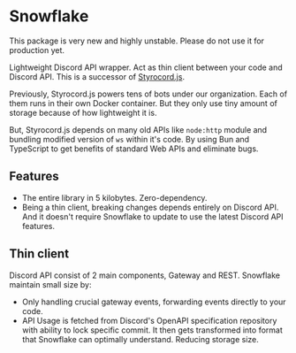 # Snowflake

This package is very new and highly unstable. Please do not use it for production yet.

Lightweight Discord API wrapper. Act as thin client between your code and Discord API. This is a successor of [Styrocord.js](https://npmjs.com/styrocord.js).

Previously, Styrocord.js powers tens of bots under our organization. Each of them runs in their own Docker container. But they only use tiny amount of storage because of how lightweight it is.

But, Styrocord.js depends on many old APIs like `node:http` module and bundling modified version of `ws` within it's code. By using Bun and TypeScript to get benefits of standard Web APIs and eliminate bugs.

## Features

- The entire library in 5 kilobytes. Zero-dependency.
- Being a thin client, breaking changes depends entirely on Discord API. And it doesn't require Snowflake to update to use the latest Discord API features.

## Thin client

Discord API consist of 2 main components, Gateway and REST. Snowflake maintain small size by:
- Only handling crucial gateway events, forwarding events directly to your code.
- API Usage is fetched from Discord's OpenAPI specification repository with ability to lock specific commit. It then gets transformed into format that Snowflake can optimally understand. Reducing storage size.